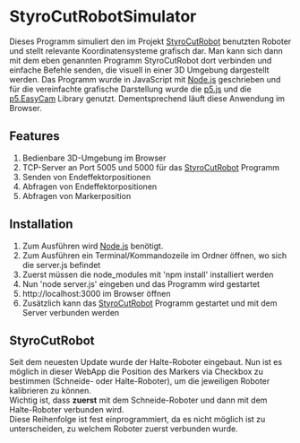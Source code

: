 # StyroCutRobotSimulator
Dieses Programm simuliert den im Projekt [StyroCutRobot](https://github.com/Smirrorgame/StyroCutRobot) benutzten Roboter und stellt relevante Koordinatensysteme grafisch dar. Man kann sich dann mit dem eben genannten Programm StyroCutRobot dort verbinden und einfache Befehle senden, die visuell in einer 3D Umgebung dargestellt werden.
Das Programm wurde in JavaScript mit [Node.js](https://nodejs.org/en/) geschrieben und für die vereinfachte grafische Darstellung wurde die [p5.js](https://p5js.org/) und die [p5.EasyCam](https://freshfork.github.io/p5.EasyCam/) Library genutzt. Dementsprechend läuft diese Anwendung im Browser.

## Features
1. Bedienbare 3D-Umgebung im Browser
2. TCP-Server an Port 5005 und 5000 für das [StyroCutRobot](https://github.com/Smirrorgame/StyroCutRobot) Programm
3. Senden von Endeffektorpositionen
4. Abfragen von Endeffektorpositionen
5. Abfragen von Markerposition

## Installation
1. Zum Ausführen wird [Node.js](https://nodejs.org/en/download/) benötigt.
2. Zum Ausführen ein Terminal/Kommandozeile im Ordner öffnen, wo sich die server.js befindet
3. Zuerst müssen die node_modules mit 'npm install' installiert werden
4. Nun 'node server.js' eingeben und das Programm wird gestartet
5. http://localhost:3000 im Browser öffnen
6. Zusätzlich kann das [StyroCutRobot](https://github.com/Smirrorgame/StyroCutRobot) Programm gestartet und mit dem Server verbunden werden

## StyroCutRobot
Seit dem neuesten Update wurde der Halte-Roboter eingebaut. Nun ist es möglich in dieser WebApp die Position des Markers via Checkbox zu bestimmen (Schneide- oder Halte-Roboter), um die jeweiligen Roboter kalibrieren zu können.<br>
Wichtig ist, dass <b>zuerst</b> mit dem Schneide-Roboter und dann mit dem Halte-Roboter verbunden wird.<br>
Diese Reihenfolge ist fest einprogrammiert, da es nicht möglich ist zu unterscheiden, zu welchem Roboter zuerst verbunden wurde.
